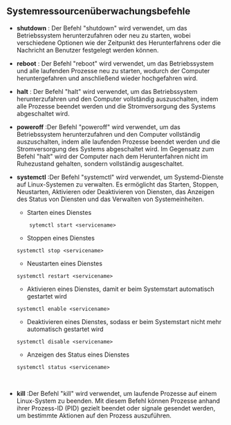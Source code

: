 ## Systemressourcenüberwachungsbefehle

* **shutdown** : Der Befehl "shutdown" wird verwendet, um das Betriebssystem herunterzufahren oder neu zu starten, wobei verschiedene Optionen wie der Zeitpunkt des Herunterfahrens oder die Nachricht an Benutzer festgelegt werden können.

* **reboot** : Der Befehl "reboot" wird verwendet, um das Betriebssystem und alle laufenden Prozesse neu zu starten, wodurch der Computer heruntergefahren und anschließend wieder hochgefahren wird.

* **halt** : Der Befehl "halt" wird verwendet, um das Betriebssystem herunterzufahren und den Computer vollständig auszuschalten, indem alle Prozesse beendet werden und die Stromversorgung des Systems abgeschaltet wird.

* **poweroff** :Der Befehl "poweroff" wird verwendet, um das Betriebssystem herunterzufahren und den Computer vollständig auszuschalten, indem alle laufenden Prozesse beendet werden und die Stromversorgung des Systems abgeschaltet wird. Im Gegensatz zum Befehl "halt" wird der Computer nach dem Herunterfahren nicht im Ruhezustand gehalten, sondern vollständig ausgeschaltet.

* **systemctl** :Der Befehl "systemctl" wird verwendet, um Systemd-Dienste auf Linux-Systemen zu verwalten. Es ermöglicht das Starten, Stoppen, Neustarten, Aktivieren oder Deaktivieren von Diensten, das Anzeigen des Status von Diensten und das Verwalten von Systemeinheiten.

    * Starten eines Dienstes
    ```
        sytemctl start <servicename>
    ```
    * Stoppen eines Dienstes
    ```
    systemctl stop <servicename>
    ```
    * Neustarten eines Dienstes
    ```    
    systemctl restart <servicename>
    ```    
    * Aktivieren eines Dienstes, damit er beim Systemstart automatisch gestartet wird
    ```
    systemctl enable <servicename>
    ```
    * Deaktivieren eines Dienstes, sodass er beim Systemstart nicht mehr automatisch gestartet wird
    ```
    systemctl disable <servicename>
    ```
    * Anzeigen des Status eines Dienstes
    ```
    systemctl status <servicename>
    ```

<br>

* **kill** :Der Befehl "kill" wird verwendet, um laufende Prozesse auf einem Linux-System zu beenden. Mit diesem Befehl können Prozesse anhand ihrer Prozess-ID (PID) gezielt beendet oder signale gesendet werden, um bestimmte Aktionen auf den Prozess auszuführen.
